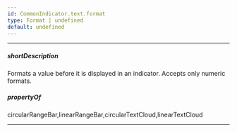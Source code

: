 ```yaml
---
id: CommonIndicator.text.format
type: Format | undefined
default: undefined
---
```

---
##### shortDescription
Formats a value before it is displayed in an indicator. Accepts only numeric formats.

##### propertyOf
circularRangeBar,linearRangeBar,circularTextCloud,linearTextCloud

---
<!-- %fullDescription% -->

<!-- import * from 'api-reference\10 UI Components\dxChart\1 Configuration\argumentAxis\label\format.md' -->
